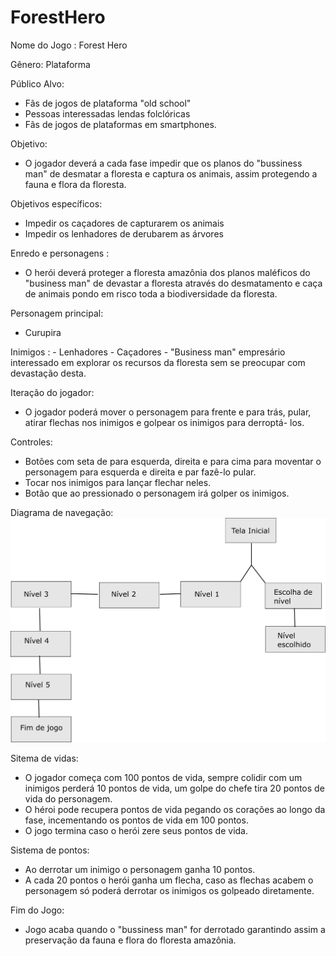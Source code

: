 # ForestHero

Nome do Jogo : Forest Hero

Gênero: Plataforma

Público Alvo:
  -  Fãs de jogos de plataforma "old school"
  -  Pessoas interessadas lendas folclóricas
  -  Fãs de jogos de plataformas em smartphones. 

Objetivo: 
  - O jogador deverá a cada fase impedir que os planos do "bussiness man" de desmatar a floresta e captura os animais, assim protegendo 
    a fauna e flora da floresta.

Objetivos específicos:
  - Impedir os caçadores de capturarem os animais 
  - Impedir os lenhadores de derubarem as árvores
  
Enredo e personagens : 
  - O herói deverá proteger a floresta amazônia dos planos maléficos do "business man" de devastar a floresta através do desmatamento e caça de animais pondo em risco toda a biodiversidade da floresta.

Personagem principal: 
  - Curupira

Inimigos :
    - Lenhadores
    - Caçadores
    - "Business man" empresário interessado em explorar os recursos da 
       floresta sem se preocupar com devastação desta.

Iteração do jogador: 
  - O jogador poderá mover o personagem para frente e para trás, pular, atirar flechas nos inimigos 
  e golpear os inimigos para derroptá- los.  

Controles: 
  - Botões com seta de para esquerda, direita e para cima para moventar o personagem 
    para esquerda e direita e par fazê-lo pular.
  - Tocar nos inimigos para lançar flechar neles.
  - Botão que ao pressionado o personagem irá golper os inimigos.

Diagrama de navegação:
  ![Diagrama de navegacao](https://github.com/alesantos99/ForestHero/blob/master/g1150.png)

Sitema de vidas:
  - O jogador começa com 100 pontos de vida, sempre colidir com um inimigos perderá 10 pontos de vida,
    um golpe do chefe tira 20 pontos de vida do personagem.
  - O héroi pode recupera pontos de vida pegando os corações ao longo da fase, incementando os pontos
    de vida em 100 pontos.
  - O jogo termina caso o herói zere seus pontos de vida.

Sistema de pontos:
  - Ao derrotar um inimigo o personagem ganha 10 pontos.
  - A cada 20 pontos o herói ganha um flecha, caso as flechas acabem o personagem só poderá derrotar os 
    inimigos os golpeado diretamente.

Fim do Jogo:
  - Jogo acaba quando o "bussiness man" for derrotado garantindo assim a preservação da fauna e flora
  do floresta amazônia.



